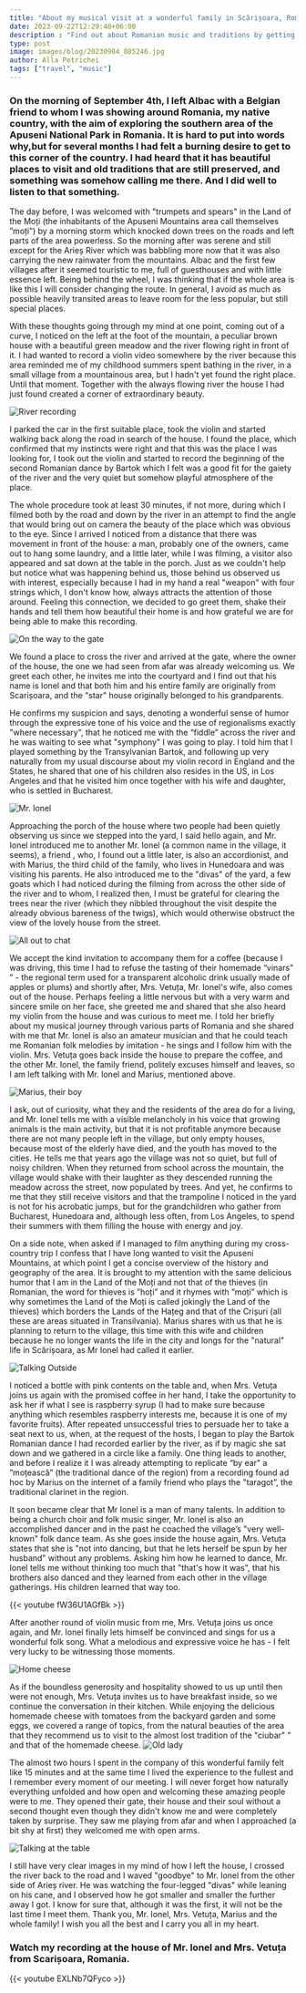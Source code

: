 ```yaml
---
title: "About my musical visit at a wonderful family in Scărișoara, Romania"
date: 2023-09-22T12:29:40+06:00
description : "Find out about Romanian music and traditions by getting to know a family from a village in the Apuseni Mountains in Romania."
type: post
image: images/blog/20230904_085246.jpg
author: Alla Petrichei
tags: ["travel", "music"]
---
```


### On the morning of September 4th, I left Albac with a Belgian friend to whom I was showing around Romania, my native country, with the aim of exploring the southern area of the Apuseni National Park in Romania. It is hard to put into words why,but for several months I had felt a burning desire to get to this corner of the country. I had heard that it has beautiful places to visit and old traditions that are still preserved, and something was somehow calling me there. And I did well to listen to that something.

The day before, I was welcomed with "trumpets and spears" in the Land of the Moți (the inhabitants of the Apuseni Mountains area call themselves ”moți”) by a morning storm which knocked down trees on the roads and left parts of the area powerless. So the morning after was serene and still except for the Arieș River which was babbling more now that it was also carrying the new rainwater from the mountains. Albac and the first few villages after it seemed touristic to me, full of guesthouses and with little essence left. Being behind the wheel, I was thinking that if the whole area is like this I will consider changing the route. In general, I avoid as much as possible heavily transited areas to leave room for the less popular, but still special places.

With these thoughts going through my mind at one point, coming out of a curve, I noticed on the left at the foot of the mountain, a peculiar brown house with a beautiful green meadow and the river flowing right in front of it. I had wanted to record a violin video somewhere by the river because this area reminded me of my childhood summers spent bathing in the river, in a small village from a mountainous area, but I hadn't yet found the right place. Until that moment. Together with the always flowing river the house I had just found created a corner of extraordinary beauty.

![River recording](20230904_090126_copy.jpg)

I parked the car in the first suitable place, took the violin and started walking back along the road in search of the house. I found the place, which confirmed that my instincts were right and that this was the place I was looking for, I took out the violin and started to record the beginning of the second Romanian dance by Bartok which I felt was a good fit for the gaiety of the river and the very quiet but somehow playful atmosphere of the place.

The whole procedure took at least 30 minutes, if not more, during which I filmed both by the road and down by the river in an attempt to find the angle that would bring out on camera the beauty of the place which was obvious to the eye. Since I arrived I noticed from a distance that there was movement in front of the house: a man, probably one of the owners, came out to hang some laundry, and a little later, while I was filming, a visitor also appeared and sat down at the table in the porch. Just as we couldn't help but notice what was happening behind us, those behind us observed us with interest, especially because I had in my hand a real "weapon" with four strings which, I don't know how, always attracts the attention of those around. Feeling this connection, we decided to go greet them, shake their hands and tell them how beautiful their home is and how grateful we are for being able to make this recording.

![On the way to the gate](20230904_091554_copy.jpg)

We found a place to cross the river and arrived at the gate, where the owner of the house, the one we had seen from afar was already welcoming us. We greet each other, he invites me into the courtyard and I find out that his name is Ionel and that both him and his entire family are originally from Scarișoara, and the "star" house originally belonged to his grandparents.

He confirms my suspicion and says, denoting a wonderful sense of humor through the expressive tone of his voice and the use of regionalisms exactly "where necessary", that he noticed me with the “fiddle” across the river and he was waiting to see what "symphony" I was going to play. I told him that I played something by the Transylvanian Bartok, and following up very naturally from my usual discourse about my violin record in England and the States, he shared that one of his children also resides in the US, in Los Angeles and that he visited him once together with his wife and daughter, who is settled in Bucharest.

![Mr. Ionel](IMG_0026_copy.JPG)

Approaching the porch of the house where two people had been quietly observing us since we stepped into the yard, I said hello again, and Mr. Ionel introduced me to another Mr. Ionel (a common name in the village, it seems), a friend , who, I found out a little later, is also an accordionist, and with Marius, the third child of the family, who lives in Hunedoara and was visiting his parents. He also introduced me to the "divas" of the yard, a few goats which I had noticed during the filming from across the other side of the river and to whom, I realized then, I must be grateful for clearing the trees near the river (which they nibbled throughout the visit despite the already obvious bareness of the twigs), which would otherwise obstruct the view of the lovely house from the street.

![All out to chat](20230904_095142_copy.jpg)

We accept the kind invitation to accompany them for a coffee (because I was driving, this time I had to refuse the tasting of their homemade “vinars” ” - the regional term used for a transparent alcoholic drink usually made of apples or plums) and shortly after, Mrs. Vetuța, Mr. Ionel's wife, also comes out of the house. Perhaps feeling a little nervous but with a very warm and sincere smile on her face, she greeted me and shared that she also heard my violin from the house and was curious to meet me. I told her briefly about my musical journey through various parts of Romania and she shared with me that Mr. Ionel is also an amateur musician and that he could teach me Romanian folk melodies by imitation - he sings and I follow him with the violin. Mrs. Vetuța goes back inside the house to prepare the coffee, and the other Mr. Ionel, the family friend, politely excuses himself and leaves, so I am left talking with Mr. Ionel and Marius, mentioned above.

![Marius, their boy](IMG_0035_copy.JPG)

I ask, out of curiosity, what they and the residents of the area do for a living, and Mr. Ionel tells me with a visible melancholy in his voice that growing animals is the main activity, but that it is not profitable anymore because there are not many people left in the village, but only empty houses, because most of the elderly have died, and the youth has moved to the cities. He tells me that years ago the village was not so quiet, but full of noisy children. When they returned from school across the mountain, the village would shake with their laughter as they descended running the meadow across the street, now populated by trees. And yet, he confirms to me that they still receive visitors and that the trampoline I noticed in the yard is not for his acrobatic jumps, but for the grandchildren who gather from Bucharest, Hunedoara and, although less often, from Los Angeles, to spend their summers with them filling the house with energy and joy.

On a side note, when asked if I managed to film anything during my cross-country trip I confess that I have long wanted to visit the Apuseni Mountains, at which point I get a concise overview of the history and geography of the area. It is brought to my attention with the same delicious humor that I am in the Land of the Moți and not that of the thieves (in Romanian, the word for thieves is ”hoți” and it rhymes with ”moți” which is why sometimes the Land of the Moți is called jokingly the Land of the thieves) which borders the Lands of the Hațeg and that of the Crișuri (all these are areas situated in Transilvania). Marius shares with us that he is planning to return to the village, this time with this wife and children because he no longer wants the life in the city and longs for the "natural" life in Scărișoara, as Mr Ionel had called it earlier.

![Talking Outside](IMG_0027_copy.JPG)

I noticed a bottle with pink contents on the table and, when Mrs. Vetuța joins us again with the promised coffee in her hand, I take the opportunity to ask her if what I see is raspberry syrup (I had to make sure because anything which resembles raspberry interests me, because it is one of my favorite fruits). After repeated unsuccessful tries to persuade her to take a seat next to us, when, at the request of the hosts, I began to play the Bartok Romanian dance I had recorded earlier by the river, as if by magic she sat down and we gathered in a circle like a family. One thing leads to another, and before I realize it I was already attempting to replicate “by ear" a ”moțească” (the traditional dance of the region) from a recording found ad hoc by Marius on the internet of a family friend who plays the "taragot”, the traditional clarinet in the region.

It soon became clear that Mr Ionel is a man of many talents. In addition to being a church choir and folk music singer, Mr. Ionel is also an accomplished dancer and in the past he coached the village’s "very well-known" folk dance team. As she goes inside the house again, Mrs. Vetuța states that she is "not into dancing, but that he lets herself be spun by her husband" without any problems. Asking him how he learned to dance, Mr. Ionel tells me without thinking too much that "that's how it was", that his brothers also danced and they learned from each other in the village gatherings. His children learned that way too.

{{< youtube fW36U1AGfBk >}}

After another round of violin music from me, Mrs. Vetuța joins us once again, and Mr. Ionel finally lets himself be convinced and sings for us a wonderful folk song. What a melodious and expressive voice he has - I felt very lucky to be witnessing those moments.

![Home cheese](IMG_0037_copy.JPG)

As if the boundless generosity and hospitality showed to us up until then were not enough, Mrs. Vetuța invites us to have breakfast inside, so we continue the conversation in their kitchen. While enjoying the delicious homemade cheese with tomatoes from the backyard garden and some eggs, we covered a range of topics, from the natural beauties of the area that they recommend us to visit
 to the almost lost tradition of the "ciubar" ” and that of the homemade cheese.
![Old lady](IMG_0043_copy.JPG)

The almost two hours I spent in the company of this wonderful family felt like 15 minutes and at the same time I lived the experience to the fullest and I remember every moment of our meeting. I will never forget how naturally everything unfolded and how open and welcoming these amazing people were to me. They opened their gate, their house and their soul without a second thought even though they didn't know me and were completely taken by surprise. They saw me playing from afar and when I approached (a bit shy at first) they welcomed me with open arms.

![Talking at the table](20230904_102914_copy.jpg)

I still have very clear images in my mind of how I left the house, I crossed the river back to the road and I waved "goodbye" to Mr. Ionel from the other side of Arieș river. He was watching the four-legged "divas" while leaning on his cane, and I observed how he got smaller and smaller the further away I got. I know for sure that, although it was the first, it will not be the last time I meet them. Thank you, Mr. Ionel, Mrs. Vetuța, Marius and the whole family! I wish you all the best and I carry you all in my heart.

### Watch my recording at the house of Mr. Ionel and Mrs. Vetuța from Scarișoara, Romania.

{{< youtube EXLNb7QFyco >}}
